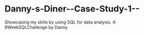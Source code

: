 # Danny-s-Diner--Case-Study-1--
Showcasing my skills by using SQL for data analysis.  A 8WeekSQLChallenge by Danny
